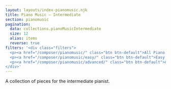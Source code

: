 ```yaml
---
layout: layouts/index-pianomusic.njk
title: Piano Music — Intermediate
section: pianomusic
pagination:
  data: collections.pianoMusicIntermediate
  size: 12
  alias: items
  reverse: true
filters: '<div class="filters">
  <p><a href="/composer/pianomusic/" class="btn btn-default">All Piano Music</a></p>
  <p><a href="/composer/pianomusic/easy/" class="btn btn-default">Easy Piano Music</a></p>
  <p><a href="/composer/pianomusic/advanced/" class="btn btn-default">Advanced Piano Music</a></p>
</div>'
---
```


A collection of pieces for the intermediate pianist.
